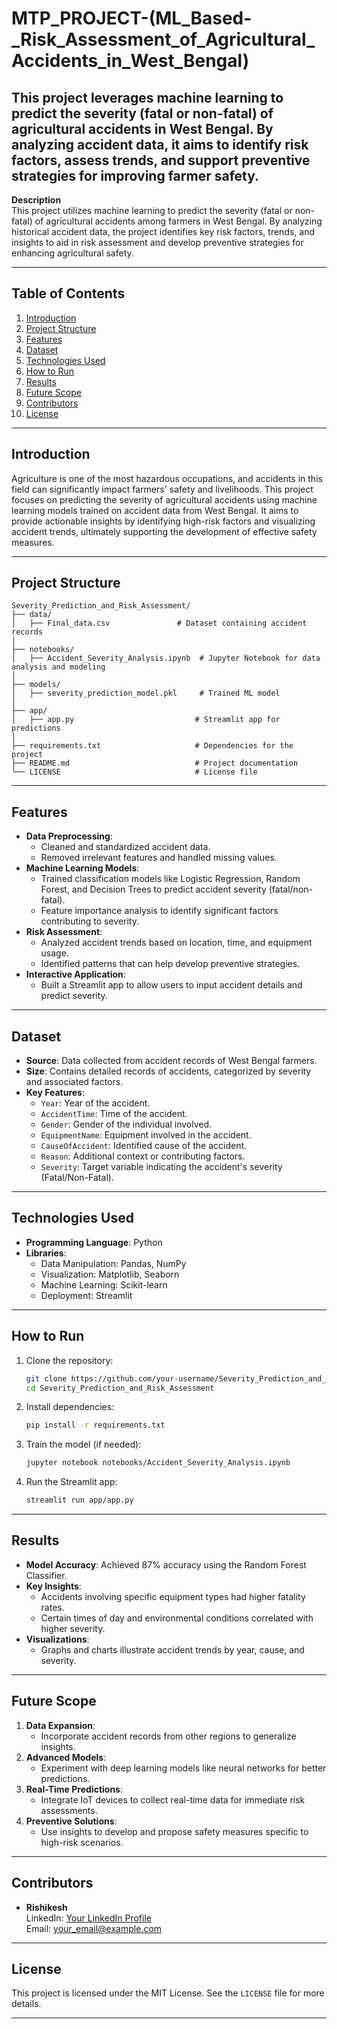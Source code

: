 # MTP_PROJECT-(ML_Based-_Risk_Assessment_of_Agricultural_Accidents_in_West_Bengal)
This project leverages machine learning to predict the severity (fatal or non-fatal) of agricultural accidents in West Bengal. By analyzing accident data, it aims to identify risk factors, assess trends, and support preventive strategies for improving farmer safety.
---

**Description**  
This project utilizes machine learning to predict the severity (fatal or non-fatal) of agricultural accidents among farmers in West Bengal. By analyzing historical accident data, the project identifies key risk factors, trends, and insights to aid in risk assessment and develop preventive strategies for enhancing agricultural safety.

---

## **Table of Contents**
1. [Introduction](#introduction)
2. [Project Structure](#project-structure)
3. [Features](#features)
4. [Dataset](#dataset)
5. [Technologies Used](#technologies-used)
6. [How to Run](#how-to-run)
7. [Results](#results)
8. [Future Scope](#future-scope)
9. [Contributors](#contributors)
10. [License](#license)

---

## **Introduction**

Agriculture is one of the most hazardous occupations, and accidents in this field can significantly impact farmers' safety and livelihoods. This project focuses on predicting the severity of agricultural accidents using machine learning models trained on accident data from West Bengal. It aims to provide actionable insights by identifying high-risk factors and visualizing accident trends, ultimately supporting the development of effective safety measures.

---

## **Project Structure**

```plaintext
Severity_Prediction_and_Risk_Assessment/
├── data/
│   ├── Final_data.csv               # Dataset containing accident records
│
├── notebooks/
│   ├── Accident_Severity_Analysis.ipynb  # Jupyter Notebook for data analysis and modeling
│
├── models/
│   ├── severity_prediction_model.pkl     # Trained ML model
│
├── app/
│   ├── app.py                           # Streamlit app for predictions
│
├── requirements.txt                     # Dependencies for the project
├── README.md                            # Project documentation
└── LICENSE                              # License file
```

---

## **Features**

- **Data Preprocessing**:
  - Cleaned and standardized accident data.
  - Removed irrelevant features and handled missing values.
- **Machine Learning Models**:
  - Trained classification models like Logistic Regression, Random Forest, and Decision Trees to predict accident severity (fatal/non-fatal).
  - Feature importance analysis to identify significant factors contributing to severity.
- **Risk Assessment**:
  - Analyzed accident trends based on location, time, and equipment usage.
  - Identified patterns that can help develop preventive strategies.
- **Interactive Application**:
  - Built a Streamlit app to allow users to input accident details and predict severity.

---

## **Dataset**

- **Source**: Data collected from accident records of West Bengal farmers.  
- **Size**: Contains detailed records of accidents, categorized by severity and associated factors.  
- **Key Features**:
  - `Year`: Year of the accident.
  - `AccidentTime`: Time of the accident.
  - `Gender`: Gender of the individual involved.
  - `EquipmentName`: Equipment involved in the accident.
  - `CauseOfAccident`: Identified cause of the accident.
  - `Reason`: Additional context or contributing factors.
  - `Severity`: Target variable indicating the accident's severity (Fatal/Non-Fatal).

---

## **Technologies Used**

- **Programming Language**: Python  
- **Libraries**:
  - Data Manipulation: Pandas, NumPy
  - Visualization: Matplotlib, Seaborn
  - Machine Learning: Scikit-learn
  - Deployment: Streamlit

---

## **How to Run**

1. Clone the repository:
   ```bash
   git clone https://github.com/your-username/Severity_Prediction_and_Risk_Assessment.git
   cd Severity_Prediction_and_Risk_Assessment
   ```

2. Install dependencies:
   ```bash
   pip install -r requirements.txt
   ```

3. Train the model (if needed):
   ```bash
   jupyter notebook notebooks/Accident_Severity_Analysis.ipynb
   ```

4. Run the Streamlit app:
   ```bash
   streamlit run app/app.py
   ```

---

## **Results**

- **Model Accuracy**: Achieved 87% accuracy using the Random Forest Classifier.
- **Key Insights**:
  - Accidents involving specific equipment types had higher fatality rates.
  - Certain times of day and environmental conditions correlated with higher severity.
- **Visualizations**:
  - Graphs and charts illustrate accident trends by year, cause, and severity.

---

## **Future Scope**

1. **Data Expansion**:
   - Incorporate accident records from other regions to generalize insights.
2. **Advanced Models**:
   - Experiment with deep learning models like neural networks for better predictions.
3. **Real-Time Predictions**:
   - Integrate IoT devices to collect real-time data for immediate risk assessments.
4. **Preventive Solutions**:
   - Use insights to develop and propose safety measures specific to high-risk scenarios.

---

## **Contributors**

- **Rishikesh**  
  LinkedIn: [Your LinkedIn Profile](https://www.linkedin.com)  
  Email: your_email@example.com  
---

## **License**

This project is licensed under the MIT License. See the `LICENSE` file for more details.

---
